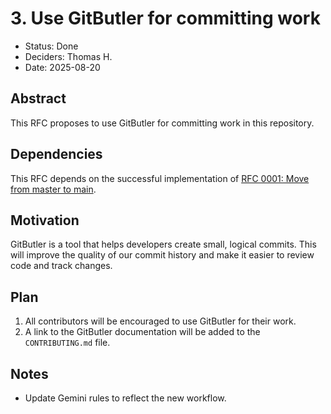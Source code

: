 # 3. Use GitButler for committing work

- Status: Done
- Deciders: Thomas H.
- Date: 2025-08-20

## Abstract

This RFC proposes to use GitButler for committing work in this repository.

## Dependencies

This RFC depends on the successful implementation of [RFC 0001: Move from master to main](0001-move-from-master-to-main.md).

## Motivation

GitButler is a tool that helps developers create small, logical commits. This will improve the quality of our commit history and make it easier to review code and track changes.

## Plan

1.  All contributors will be encouraged to use GitButler for their work.
2.  A link to the GitButler documentation will be added to the `CONTRIBUTING.md` file.

## Notes

- Update Gemini rules to reflect the new workflow.